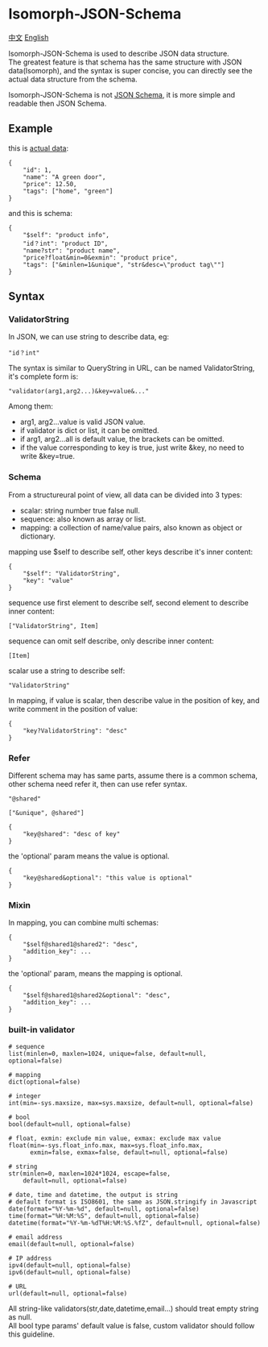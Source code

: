 # Isomorph-JSON-Schema

[中文](Isomorph-JSON-Schema-zh-cn.md) [English](Isomorph-JSON-Schema.md)

Isomorph-JSON-Schema is used to describe JSON data structure.   
The greatest feature is that schema has the same structure with JSON data(Isomorph), and the syntax is super concise, you can directly see the actual data structure from the schema.

Isomorph-JSON-Schema is not [JSON Schema](http://json-schema.org),
it is more simple and readable then JSON Schema.

## Example

this is [actual data](http://json-schema.org/example1.html):

    {
        "id": 1,
        "name": "A green door",
        "price": 12.50,
        "tags": ["home", "green"]
    }

and this is schema:

    {
        "$self": "product info",
        "id？int": "product ID",
        "name?str": "product name",
        "price?float&min=0&exmin": "product price",
        "tags": ["&minlen=1&unique", "str&desc=\"product tag\""]
    }


## Syntax

### ValidatorString

In JSON, we can use string to describe data, eg:

    "id？int"

The syntax is similar to QueryString in URL, can be named ValidatorString,
it's complete form is:

    "validator(arg1,arg2...)&key=value&..."

Among them:

- arg1, arg2...value is valid JSON value.
- if validator is dict or list, it can be omitted.
- if arg1, arg2...all is default value, the brackets can be omitted.
- if the value corresponding to key is true, just write &key, no need to write &key=true.

### Schema

From a structureural point of view, all data can be divided into 3 types:

- scalar: string number true false null.
- sequence: also known as array or list.
- mapping: a collection of name/value pairs, also known as object or dictionary.

mapping use $self to describe self, other keys describe it's inner content:

	{
		"$self": "ValidatorString",
		"key": "value"
	}

sequence use first element to describe self, second element to describe inner content:

	["ValidatorString", Item]

sequence can omit self describe, only describe inner content:

    [Item]

scalar use a string to describe self:

	"ValidatorString"

In mapping, if value is scalar, then describe value in the position of key,
and write comment in the position of value:

    {
        "key?ValidatorString": "desc"
    }


### Refer

Different schema may has same parts, assume there is a common schema, other schema need refer it, then can use refer syntax.

    "@shared"

    ["&unique", @shared"]

    {
        "key@shared": "desc of key"
    }

the 'optional' param means the value is optional.

    {
        "key@shared&optional": "this value is optional"
    }


### Mixin

In mapping, you can combine multi schemas:

    {
        "$self@shared1@shared2": "desc",
        "addition_key": ...
    }

the 'optional' param, means the mapping is optional.

    {
        "$self@shared1@shared2&optional": "desc",
        "addition_key": ...
    }


### built-in validator

    # sequence
    list(minlen=0, maxlen=1024, unique=false, default=null, optional=false)

    # mapping
    dict(optional=false)

    # integer
    int(min=-sys.maxsize, max=sys.maxsize, default=null, optional=false)

    # bool
    bool(default=null, optional=false)

    # float, exmin: exclude min value, exmax: exclude max value
    float(min=-sys.float_info.max, max=sys.float_info.max,
          exmin=false, exmax=false, default=null, optional=false)

    # string
    str(minlen=0, maxlen=1024*1024, escape=false,
        default=null, optional=false)

    # date, time and datetime, the output is string
    # default format is ISO8601, the same as JSON.stringify in Javascript
    date(format="%Y-%m-%d", default=null, optional=false)
    time(format="%H:%M:%S", default=null, optional=false)
    datetime(format="%Y-%m-%dT%H:%M:%S.%fZ", default=null, optional=false)

    # email address
    email(default=null, optional=false)

    # IP address
    ipv4(default=null, optional=false)
    ipv6(default=null, optional=false)

    # URL
    url(default=null, optional=false)

All string-like validators(str,date,datetime,email...) should treat empty string as null.  
All bool type params' default value is false,
custom validator should follow this guideline.
